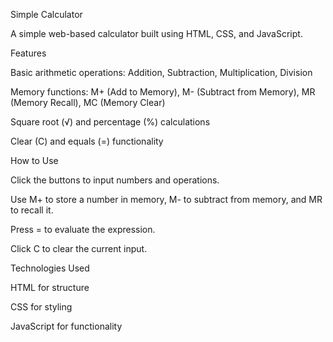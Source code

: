 Simple Calculator

A simple web-based calculator built using HTML, CSS, and JavaScript.

Features

Basic arithmetic operations: Addition, Subtraction, Multiplication, Division

Memory functions: M+ (Add to Memory), M- (Subtract from Memory), MR (Memory Recall), MC (Memory Clear)

Square root (√) and percentage (%) calculations

Clear (C) and equals (=) functionality

How to Use

Click the buttons to input numbers and operations.

Use M+ to store a number in memory, M- to subtract from memory, and MR to recall it.

Press = to evaluate the expression.

Click C to clear the current input.

Technologies Used

HTML for structure

CSS for styling

JavaScript for functionality
